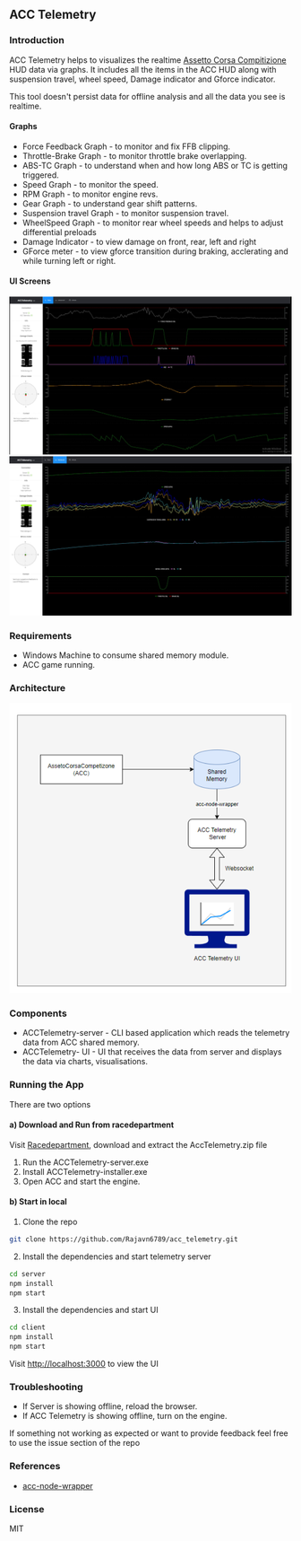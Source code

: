 ## ACC Telemetry
### Introduction
ACC Telemetry helps to visualizes the realtime [Assetto Corsa Compitizione](https://www.assettocorsa.it/competizione/) HUD data via graphs. It includes all the items in the ACC HUD along with suspension travel, wheel speed, Damage indicator and Gforce indicator.

This tool doesn't persist data for offline analysis and all the data you see is realtime.

#### Graphs
- Force Feedback Graph -  to monitor and fix FFB clipping.
- Throttle-Brake Graph - to monitor throttle brake overlapping.
- ABS-TC Graph -  to understand when and how long ABS or TC is getting triggered.
- Speed Graph -  to monitor the speed.
- RPM Graph -  to monitor engine revs.
- Gear Graph -  to understand gear shift patterns.
- Suspension travel Graph - to monitor suspension travel.
- WheelSpeed Graph - to monitor rear wheel speeds and helps to adjust differential preloads
- Damage Indicator - to view damage on front, rear, left and right
- GForce meter - to view gforce transition during braking, acclerating and while turning left or right.

#### UI Screens
![](https://github.com/Rajavn6789/acc_telemetry/blob/main/client/public/assets/basic-graphs.png)
![](https://github.com/Rajavn6789/acc_telemetry/blob/main/client/public/assets/advanced-graphs.png)


### Requirements
- Windows Machine to consume shared memory module.
- ACC game running.


### Architecture
![](https://github.com/Rajavn6789/acc_telemetry/blob/main/client/public/assets/architecture.png)


### Components
- ACCTelemetry-server - CLI based application which reads the telemetry data from ACC shared memory.
- ACCTelemetry- UI - UI that receives the data from server and displays the data via charts, visualisations.

### Running the App
There are two options

#### a) Download and Run from racedepartment
Visit [Racedepartment](https://www.racedepartment.com/downloads/acc-telemetry.48871), download and extract the AccTelemetry.zip file

1. Run the ACCTelemetry-server.exe
2. Install ACCTelemetry-installer.exe
3. Open ACC and start the engine.


#### b) Start in local
1. Clone the repo
```sh
git clone https://github.com/Rajavn6789/acc_telemetry.git
```

2. Install the dependencies and start telemetry server
```sh
cd server
npm install
npm start
```

3. Install the dependencies and start UI
```sh
cd client
npm install
npm start
```
Visit [http://localhost:3000](http://localhost:3000) to view the UI


### Troubleshooting
- If Server is showing offline, reload the browser.
- If ACC Telemetry is showing offline, turn on the engine.

If something not working as expected or want to provide feedback feel free to use the issue section of the repo

### References 
- [acc-node-wrapper](https://github.com/FynniX/acc-node-wrapper)

### License
MIT
